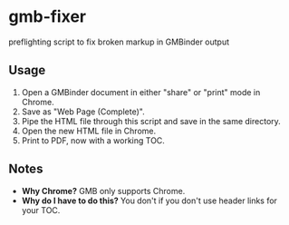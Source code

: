 # gmb-fixer
preflighting script to fix broken markup in GMBinder output

## Usage
1. Open a GMBinder document in either "share" or "print" mode in Chrome.
2. Save as "Web Page (Complete)".
3. Pipe the HTML file through this script and save in the same directory.
4. Open the new HTML file in Chrome.
5. Print to PDF, now with a working TOC.

## Notes
* **Why Chrome?** GMB only supports Chrome.
* **Why do I have to do this?** You don't if you don't use header links for your TOC.